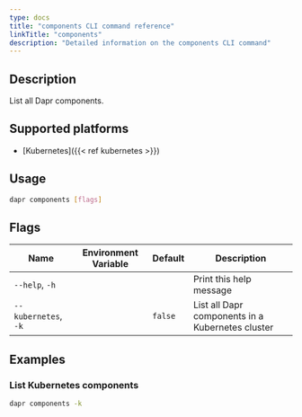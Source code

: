 ```yaml
---
type: docs
title: "components CLI command reference"
linkTitle: "components"
description: "Detailed information on the components CLI command"
---
```


## Description

List all Dapr components.

## Supported platforms

- [Kubernetes]({{< ref kubernetes >}})

## Usage

```bash
dapr components [flags]
```

## Flags

| Name | Environment Variable | Default | Description
| --- | --- | --- | --- |
| `--help`, `-h` | | | Print this help message |
| `--kubernetes`, `-k` | | `false` | List all Dapr components in a Kubernetes cluster |

## Examples

### List Kubernetes components
```bash
dapr components -k
```
